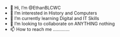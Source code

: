 - 👋 Hi, I’m @EthanBLCWC
- 👀 I’m interested in History and Computers
- 🌱 I’m currently learning Digital and IT Skills
- 💞️ I’m looking to collaborate on ANYTHING nothing
- 📫 How to reach me .............


